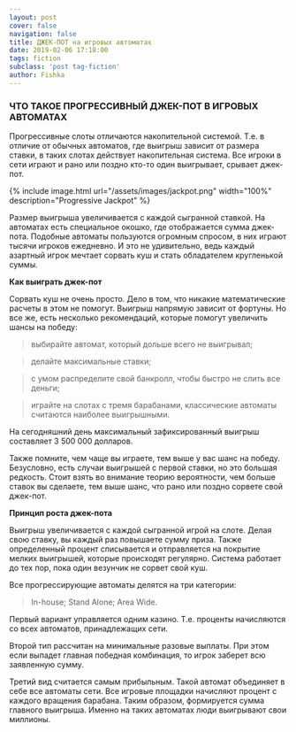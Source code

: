 ```yaml
---
layout: post
cover: false
navigation: false
title: ДЖЕК-ПОТ на игровых автоматах 
date: 2019-02-06 17:18:00
tags: fiction
subclass: 'post tag-fiction'
author: Fishka
---
```


### ЧТО ТАКОЕ ПРОГРЕССИВНЫЙ ДЖЕК-ПОТ В ИГРОВЫХ АВТОМАТАХ

Прогрессивные слоты отличаются накопительной системой. Т.е. в отличие от обычных автоматов, где выигрыш зависит от размера ставки, в таких слотах действует накопительная система. Все игроки в сети играют и рано или поздно кто-то один выигрывает, срывает джек-пот. 

{% include image.html url="/assets/images/jackpot.png" width="100%" description="Progressive Jackpot" %}

Размер выигрыша увеличивается с каждой сыгранной ставкой. На автоматах есть специальное окошко, где отображается сумма джек-пота. Подобные автоматы пользуются огромным спросом, в них играют тысячи игроков ежедневно. И это не удивительно, ведь каждый азартный игрок мечтает сорвать куш и стать обладателем кругленькой суммы. 

**Как выиграть джек-пот**

Сорвать куш не очень просто. Дело в том, что никакие математические расчеты в этом не помогут. Выигрыш напрямую зависит от фортуны. Но все же, есть несколько рекомендаций, которые помогут увеличить шансы на победу:

> выбирайте автомат, который дольше всего не выигрывал;

> делайте максимальные ставки;

> с умом распределите свой банкролл, чтобы быстро не слить все деньги;

> играйте на слотах с тремя барабанами, классические автоматы считаются наиболее выигрышными. 

На сегодняшний день максимальный зафиксированный выигрыш составляет 3 500 000 долларов. 

Также помните, чем чаще вы играете, тем выше у вас шанс на победу. Безусловно, есть случаи выигрышей с первой ставки, но это большая редкость. Стоит взять во внимание теорию вероятности, чем больше ставок вы сделаете, тем выше шанс, что рано или поздно сорвете свой джек-пот.

**Принцип роста джек-пота**

Выигрыш увеличивается с каждой сыгранной игрой на слоте. Делая свою ставку, вы каждый раз повышаете сумму приза. Также определенный процент списывается и отправляется на покрытие мелких выигрышей, которые происходят регулярно. Система работает до тех пор, пока один везунчик не сорвет свой куш. 

Все прогрессирующие автоматы делятся на три категории:

> In-house;
> Stand Alone;
> Area Wide.

Первый вариант управляется одним казино. Т.е. проценты начисляются со всех автоматов, принадлежащих сети. 

Второй тип рассчитан на минимальные разовые выплаты. При этом если выпадет главная победная комбинация, то игрок заберет всю заявленную сумму.

Третий вид считается самым прибыльным. Такой автомат объединяет в себе все автоматы сети. Все игровые площадки начисляют процент с каждого вращения барабана. Таким образом, формируется сумма главного выигрыша. Именно на таких автоматах люди выигрывают свои миллионы. 

